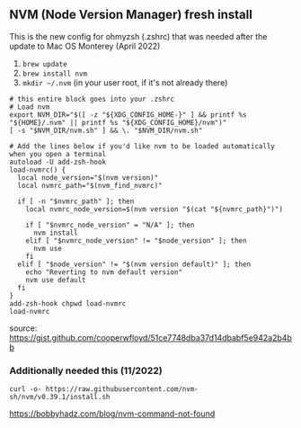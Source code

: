 ## NVM (Node Version Manager) fresh install

This is the new config for ohmyzsh (.zshrc) that was needed after the update to Mac OS Monterey (April 2022)

1. `brew update`
2. `brew install nvm`
3. `mkdir ~/.nvm` (in your user root, if it's not already there)

```
# this entire block goes into your .zshrc
# Load nvm
export NVM_DIR="$([ -z "${XDG_CONFIG_HOME-}" ] && printf %s "${HOME}/.nvm" || printf %s "${XDG_CONFIG_HOME}/nvm")"
[ -s "$NVM_DIR/nvm.sh" ] && \. "$NVM_DIR/nvm.sh"

# Add the lines below if you'd like nvm to be loaded automatically when you open a terminal
autoload -U add-zsh-hook
load-nvmrc() {
  local node_version="$(nvm version)"
  local nvmrc_path="$(nvm_find_nvmrc)"

  if [ -n "$nvmrc_path" ]; then
    local nvmrc_node_version=$(nvm version "$(cat "${nvmrc_path}")")

    if [ "$nvmrc_node_version" = "N/A" ]; then
      nvm install
    elif [ "$nvmrc_node_version" != "$node_version" ]; then
      nvm use
    fi
  elif [ "$node_version" != "$(nvm version default)" ]; then
    echo "Reverting to nvm default version"
    nvm use default
  fi
}
add-zsh-hook chpwd load-nvmrc
load-nvmrc
```

source: https://gist.github.com/cooperwfloyd/51ce7748dba37d14dbabf5e942a2b4bb

### Additionally needed this (11/2022)
`curl -o- https://raw.githubusercontent.com/nvm-sh/nvm/v0.39.1/install.sh`

https://bobbyhadz.com/blog/nvm-command-not-found
